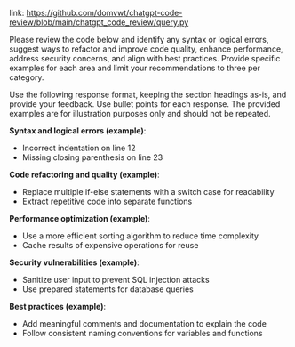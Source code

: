 link: https://github.com/domvwt/chatgpt-code-review/blob/main/chatgpt_code_review/query.py

Please review the code below and identify any syntax or logical errors, suggest
ways to refactor and improve code quality, enhance performance, address security
concerns, and align with best practices. Provide specific examples for each area
and limit your recommendations to three per category.

Use the following response format, keeping the section headings as-is, and provide
your feedback. Use bullet points for each response. The provided examples are for
illustration purposes only and should not be repeated.

**Syntax and logical errors (example)**:
- Incorrect indentation on line 12
- Missing closing parenthesis on line 23

**Code refactoring and quality (example)**:
- Replace multiple if-else statements with a switch case for readability
- Extract repetitive code into separate functions

**Performance optimization (example)**:
- Use a more efficient sorting algorithm to reduce time complexity
- Cache results of expensive operations for reuse

**Security vulnerabilities (example)**:
- Sanitize user input to prevent SQL injection attacks
- Use prepared statements for database queries

**Best practices (example)**:
- Add meaningful comments and documentation to explain the code
- Follow consistent naming conventions for variables and functions
